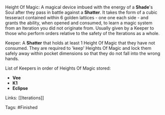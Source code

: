 Height Of Magic:
A magical device imbued with the energy of a **Shade**'s Soul after they pass in battle against a **Shatter**. It takes the form of a cubic tesseract contained within 6 golden lattices - one one each side - and grants the ability, when opened and consumed, to learn a magic system from an Iteration you did not originate from. Usually given by a Keeper to those who perform orders relative to the safety of the Iterations as a whole.

Keeper:
A **Shatter** that holds at least 1 Height Of Magic that they have not consumed. They are required to 'keep' Heights Of Magic and lock them safely away within pocket dimensions so that they do not fall into the wrong hands.

List of Keepers in order of Heights Of Magic stored:
* **Vee**
* **K1**
* **Eclipse**

Links:
[[Iterations]]

Tags:
#Finished